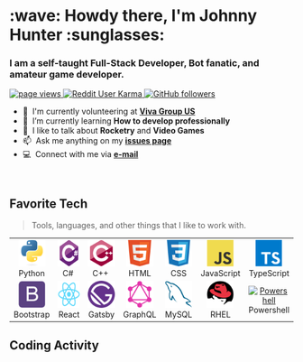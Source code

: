 <h1 align="left" id="JHunter09-title">:wave: Howdy there, I'm Johnny Hunter :sunglasses:</h1>
<h3 align="left">I am a self-taught Full-Stack Developer, Bot fanatic, and amateur game developer.</h3>

<p align="left">
  <a href="https://github.com/JHunter09/JHunter09">
    <img src="https://komarev.com/ghpvc/?username=JHunter09" alt="page views" />
  </a>
  <a href="https://www.reddit.com/user/J_Hunter09">
    <img alt="Reddit User Karma" src="https://img.shields.io/reddit/user-karma/combined/JHunter09?label=karma&logo=reddit">
  </a>
  <a href="https://github.com/JHunter09?tab=followers">
    <img alt="GitHub followers" src="https://img.shields.io/github/followers/JHunter09?color=green&logo=github">
  </a>
</p>

- :office: &nbsp;I'm currently volunteering at **[Viva Group US]**
- :seedling: &nbsp;I’m currently learning **How to develop professionally**
- :speech_balloon: &nbsp;I like to talk about **Rocketry** and **Video Games**
- :mailbox: &nbsp;Ask me anything on my **[issues page]**
- :computer: &nbsp;Connect with me via **[e-mail]**

<br>

<h2 align="left" id="JHunter09-tech">Favorite Tech</h2>

> Tools, languages, and other things that I like to work with.
<table>
  <tr>
    <td align="center" width="96">
      <a href="#JHunter09-tech">
        <img src="./img/python-original.svg" width="48" height="48" alt="Python" />
      </a>
      <br>Python
    </td>
    <td align="center" width="96">
      <a href="#JHunter09-tech">
        <img src="./img/csharp-original.svg" width="48" height="48" alt="C#" />
      </a>
      <br>C#&nbsp;
    </td>
    <td align="center" width="96">
      <a href="#JHunter09-tech">
        <img src="./img/cplusplus-original.svg" width="48" height="48" alt="C++" />
      </a>
      <br>C++&nbsp;
    </td>
    <td align="center" width="96">
      <a href="#JHunter09-tech">
        <img src="./img/html5-original.svg" width="48" height="48" alt="HTML5" />
      </a>
      <br>HTML
    </td>
    <td align="center" width="96">
      <a href="#JHunter09-tech">
        <img src="./img/css3-original.svg" width="48" height="48" alt="CSS" />
      </a>
      <br>CSS
    </td>
    <td align="center" width="96">
      <a href="#JHunter09-tech">
        <img src="./img/javascript-original.svg" width="48" height="48" alt="JavaScript" />
      </a>
      <br>JavaScript
    </td>
    <td align="center" width="96">
      <a href="#JHunter09-tech">
        <img src="./img/typescript-original.svg" width="48" height="48" alt="TypeScript" />
      </a>
      <br>TypeScript
    </td>
  </tr>
  <tr>
    <td align="center" width="96">
      <a href="#JHunter09-tech">
        <img src="./img/bootstrap-plain.svg" width="48" height="48" alt="Bootstrap" />
      </a>
      <br>Bootstrap
    </td>
    <td align="center" width="96">
      <a href="#JHunter09-tech" >
        <img src="./img/react-original.svg" width="48" height="48" alt="React" />
      </a>
      <br>React
    </td>
    <td align="center" width="96">
      <a href="#JHunter09-tech" >
        <img src="./img/gatsby-plain.svg" width="48" height="48" alt="Gatsby" />
      </a>
      <br>Gatsby
    </td>
    <td align="center" width="96">
      <a href="#JHunter09-tech" >
        <img src="./img/graphql-plain.svg" width="48" height="48" alt="GraphQL" />
      </a>
      <br>GraphQL
    </td>
     <td align="center"  width="96">
      <a href="#JHunter09-tech">
        <img src="./img/mysql-original.svg" width="48" height="48" alt="MySQL" />
      </a>
      <br>MySQL
    </td>
     <td align="center"  width="96">
      <a href="#JHunter09-tech">
        <img src="./img/redhat-original.svg" width="48" height="48" alt="RHEL" />
      </a>
      <br>RHEL
    </td>
    <td align="center" width="96">
      <a href="#JHunter09-tech">
        <img src="https://raw.githubusercontent.com/PowerShell/PowerShell/master/assets/ps_black_128.svg" width="48" height="48" alt="Powershell" />
      </a>
      <br>Powershell
    </td>
  </tr>
</table>

<h2 align="left">Coding Activity</h2>


<!-- links -->

[Viva Group US]: https://vivatrucking.com "Viva Trucking"
[issues page]: https://github.com/JHunter09/JHunter09/issues "JHunter09/issues"
[e-mail]: mailto://9.j.hunter@gmail.com "9.j.hunter@gmail.com Email"